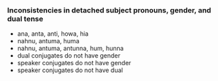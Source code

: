 ### Inconsistencies in detached subject pronouns, gender, and dual tense
- ana, anta, anti, howa, hia
- nahnu, antuma, huma
- nahnu, antuma, antunna, hum, hunna
- dual conjugates do not have gender
- speaker conjugates do not have gender
- speaker conjugates do not have dual
